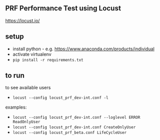 ## PRF Performance Test using Locust
https://locust.io/


## setup
- install python - e.g. https://www.anaconda.com/products/individual
- activate virtualenv
- ```pip install -r requirements.txt```

## to run
to see available users
- ```locust --config locust_prf_dev-int.conf -l```

examples:
- ```locust --config locust_prf_dev-int.conf --loglevel ERROR ReadOnlyUser```
- ```locust --config locust_prf_dev-int.conf CreateOnlyUser```
- ```locust --config locust_prf_beta.conf LifeCycleUser```

